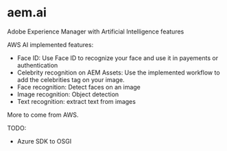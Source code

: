 # aem.ai
Adobe Experience Manager with Artificial Intelligence features


AWS AI implemented features:

- Face ID: Use Face ID to recognize your face and use it in payements or authentication
- Celebrity recognition on AEM Assets: Use the implemented workflow to add the celebrities tag on your image.
- Face recognition: Detect faces on an image
- Image recognition: Object detection
- Text recognition: extract text from images

More to come from AWS.

TODO:
- Azure SDK to OSGI
